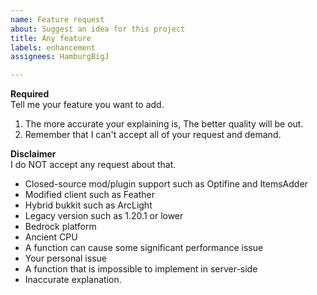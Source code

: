 ```yaml
---
name: Feature request
about: Suggest an idea for this project
title: Any feature
labels: enhancement
assignees: HamburgBigJ

---
```


**Required**  
Tell me your feature you want to add.

1. The more accurate your explaining is, The better quality will be out.
2. Remember that I can't accept all of your request and demand.

**Disclaimer**  
I do NOT accept any request about that.

- Closed-source mod/plugin support such as Optifine and ItemsAdder
- Modified client such as Feather
- Hybrid bukkit such as ArcLight
- Legacy version such as 1.20.1 or lower
- Bedrock platform
- Ancient CPU
- A function can cause some significant performance issue
- Your personal issue
- A function that is impossible to implement in server-side
- Inaccurate explanation.
